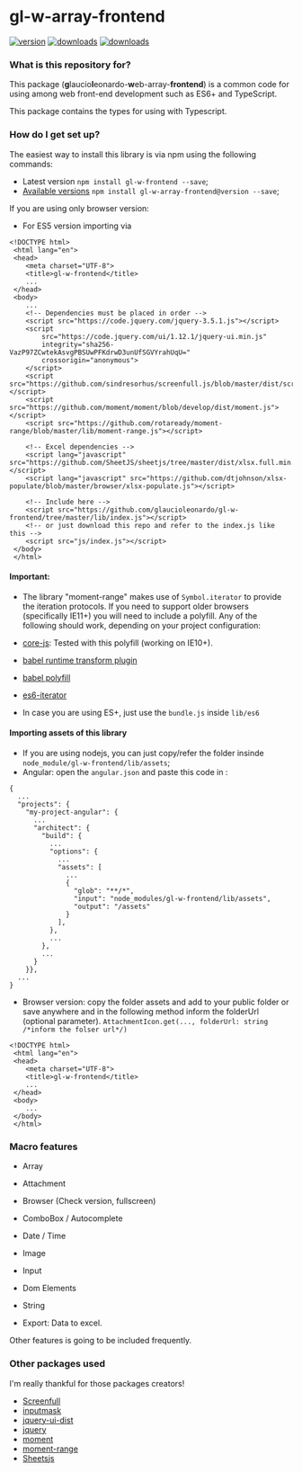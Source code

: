 # gl-w-array-frontend #
[![version](https://img.shields.io/npm/v/gl-w-array-frontend)](https://www.npmjs.com/package/gl-w-array-frontend) 
[![downloads](https://img.shields.io/npm/types/gl-w-array-frontend)](https://www.npmjs.com/package/gl-w-array-frontend) 
[![downloads](https://img.shields.io/npm/dw/gl-w-array-frontend)](https://www.npmjs.com/package/gl-w-array-frontend) 

### What is this repository for? ###
This package (**g**laucio**l**eonardo-**w**eb-array-**frontend**) is a common code for using among web front-end development 
such as ES6+ and TypeScript.<br>

This package contains the types for using with Typescript.

### How do I get set up? ###
 The easiest way to install this library is via npm using the following commands:
* Latest version `npm install gl-w-frontend --save`;
* [Available versions](https://www.npmjs.com/package/gl-w-array-frontend?activeTab=versions) `npm install gl-w-array-frontend@version --save`;


If you are using only browser version:
* For ES5 version importing via <br>
```
<!DOCTYPE html>
 <html lang="en">
 <head>
    <meta charset="UTF-8">
    <title>gl-w-frontend</title>
    ...
 </head>
 <body>
    ...
    <!-- Dependencies must be placed in order -->    
    <script src="https://code.jquery.com/jquery-3.5.1.js"></script>
    <script
        src="https://code.jquery.com/ui/1.12.1/jquery-ui.min.js"
        integrity="sha256-VazP97ZCwtekAsvgPBSUwPFKdrwD3unUfSGVYrahUqU="
        crossorigin="anonymous">
    </script>
    <script src="https://github.com/sindresorhus/screenfull.js/blob/master/dist/screenfull.min.js"></script>
    <script src="https://github.com/moment/moment/blob/develop/dist/moment.js"></script>
    <script src="https://github.com/rotaready/moment-range/blob/master/lib/moment-range.js"></script>

    <!-- Excel dependencies -->
    <script lang="javascript" src="https://github.com/SheetJS/sheetjs/tree/master/dist/xlsx.full.min.js"></script> 
    <script lang="javascript" src="https://github.com/dtjohnson/xlsx-populate/blob/master/browser/xlsx-populate.js"></script> 

    <!-- Include here -->
    <script src="https://github.com/glaucioleonardo/gl-w-frontend/tree/master/lib/index.js"></script>
    <!-- or just download this repo and refer to the index.js like this -->
    <script src="js/index.js"></script>
 </body>
 </html>
 ```
#### Important: ####
* The library "moment-range" makes use of `Symbol.iterator` to provide the iteration protocols. 
If you need to support older browsers (specifically IE11+) you will need to include a polyfill. 
Any of the following should work, depending on your project configuration: <br>

* [core-js](https://github.com/zloirock/core-js): Tested with this polyfill (working on IE10+). 
* [babel runtime transform plugin](https://babeljs.io/docs/plugins/transform-runtime)
* [babel polyfill](https://babeljs.io/docs/usage/polyfill)
* [es6-iterator](https://github.com/medikoo/es6-iterator)

* In case you are using ES+, just use the `bundle.js` inside `lib/es6`

#### Importing assets of this library ####

* If you are using nodejs, you can just copy/refer the folder insinde `node_module/gl-w-frontend/lib/assets`;
* Angular: open the `angular.json` and paste this code in :
```
{
  ...
  "projects": {
    "my-project-angular": {
      ...
      "architect": {
        "build": {
          ...
          "options": {
            ...
            "assets": [
              ...
              {
                "glob": "**/*",
                "input": "node_modules/gl-w-frontend/lib/assets",
                "output": "/assets"
              }
            ],
          },
          ...
        },
        ...
      }
    }},
  ...
}
``` 
* Browser version: copy the folder assets and add to your public folder or save anywhere and in 
the following method inform the folderUrl (optional parameter). 
`AttachmentIcon.get(..., folderUrl: string /*inform the folser url*/)`
```
<!DOCTYPE html>
 <html lang="en">
 <head>
    <meta charset="UTF-8">
    <title>gl-w-frontend</title>
    ...
 </head>
 <body>
    ...
 </body>
 </html>
 ```
### Macro features ###

* Array
* Attachment
* Browser (Check version, fullscreen)
* ComboBox / Autocomplete
* Date / Time
* Image
* Input
* Dom Elements
* String

* Export: Data to excel.

Other features is going to be included  frequently.

### Other packages used ###
I'm really thankful for those packages creators!
* [Screenfull](https://www.npmjs.com/package/screenfull)
* [inputmask](https://github.com/RobinHerbots/Inputmask)
* [jquery-ui-dist](https://github.com/jquery/jquery-ui/graphs/contributors)
* [jquery](https://github.com/jquery/jquery/graphs/contributors)
* [moment](https://github.com/moment/moment)
* [moment-range](https://github.com/rotaready/moment-range)
* [Sheetsjs](https://github.com/SheetJS/sheetjs)
